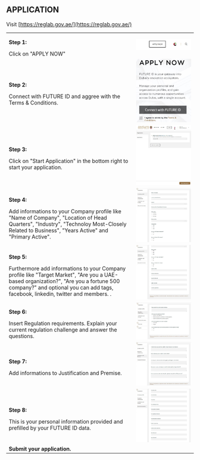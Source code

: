## APPLICATION <br>

Visit [https://reglab.gov.ae/](https://reglab.gov.ae/)

<table>
  <thead>
  </thead>
  <tbody>
    <tr>
      <td style="text-align: left"><p><b>Step 1:</b></p>Click on "APPLY NOW"</td>
      <td style="text-align: center"><img src="howtoapply01.JPG" alt="Apply Step 1"></td>
    </tr>
    <tr>
    <td style="text-align: left"><p><b>Step 2:</b></p>Connect with FUTURE ID and aggree with the Terms & Conditions.</td>
    <td style="text-align: center"><img src="howtoapply02.JPG" alt="Apply Step 2"></td>
    </tr>
      <tr>
    <td style="text-align: left"><p><b>Step 3:</b></p>Click on "Start Application" in the bottom right to start your application.</td>
    <td style="text-align: center"><img src="application003.JPG" alt="Apply Step 2"></td>
    </tr>
     <tr>
    <td style="text-align: left"><p><b>Step 4:</b></p>Add informations to your Company profile like "Name of Company", "Location of Head Quarters", "Industry", "Technoloy Most-Closely Related to Business", "Years Active" and "Primary Active".</td>
    <td style="text-align: center"><img src="application01.JPG" alt="Apply Step 4"></td>
    </tr>
    <tr>
    <td style="text-align: left"><p><b>Step 5:</b></p>Furthermore add informations to your Company profile like "Target Market", "Are you a UAE-based organization?", "Are you a fortune 500 company?" and optional you can add tags, facebook, linkedin, twitter and members. .</td>
    <td style="text-align: center"><img src="application02.JPG" alt="Apply Step 5"></td>
    </tr>
    <tr>
    <td style="text-align: left"><p><b>Step 6:</b></p>Insert Regulation requirements. Explain your current regulation challenge and answer the questions.</td>
    <td style="text-align: center"><img src="application03.JPG" alt="Apply Step 6"></td>
    </tr>
    <tr>
    <td style="text-align: left"><p><b>Step 7:</b></p>Add informations to Justification and Premise.</td>
    <td style="text-align: center"><img src="application04.JPG" alt="Apply Step 7"></td>
    </tr>
    <tr>
    <td style="text-align: left"><p><b>Step 8:</b></p>This is your personal information provided and prefilled by your FUTURE ID data.</td>
    <td style="text-align: center"><img src="application05.JPG" alt="Apply Step 8"></td>
    </tr>
    <tr>
      <tr><td colspan="3"><b>Submit your application.</b></td>      
    </tr>
  </tbody>
</table>
